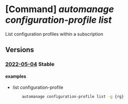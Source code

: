 # [Command] _automanage configuration-profile list_

List configuration profiles within a subscription

## Versions

### [2022-05-04](/Resources/mgmt-plane/L3N1YnNjcmlwdGlvbnMve30vcHJvdmlkZXJzL21pY3Jvc29mdC5hdXRvbWFuYWdlL2NvbmZpZ3VyYXRpb25wcm9maWxlcw==/2022-05-04.xml) **Stable**

<!-- mgmt-plane /subscriptions/{}/providers/microsoft.automanage/configurationprofiles 2022-05-04 -->
<!-- mgmt-plane /subscriptions/{}/resourcegroups/{}/providers/microsoft.automanage/configurationprofiles 2022-05-04 -->

#### examples

- list configuration-profile
    ```bash
        automanage configuration-profile list -g {rg}
    ```
